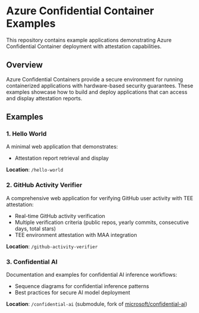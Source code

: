 # Azure Confidential Container Examples

This repository contains example applications demonstrating Azure Confidential Container deployment with attestation capabilities.

## Overview

Azure Confidential Containers provide a secure environment for running containerized applications with hardware-based security guarantees. These examples showcase how to build and deploy applications that can access and display attestation reports.

## Examples

### 1. Hello World

A minimal web application that demonstrates:

- Attestation report retrieval and display

**Location**: `/hello-world`

### 2. GitHub Activity Verifier

A comprehensive web application for verifying GitHub user activity with TEE attestation:

- Real-time GitHub activity verification
- Multiple verification criteria (public repos, yearly commits, consecutive days, total stars)
- TEE environment attestation with MAA integration

**Location**: `/github-activity-verifier`

### 3. Confidential AI

Documentation and examples for confidential AI inference workflows:

- Sequence diagrams for confidential inference patterns
- Best practices for secure AI model deployment

**Location**: `/confidential-ai` (submodule, fork of [microsoft/confidential-ai](https://github.com/microsoft/confidential-ai))
